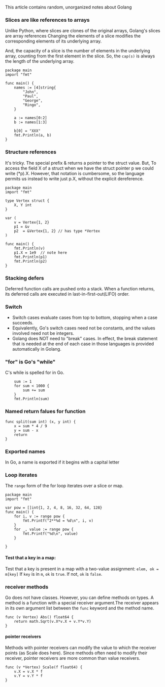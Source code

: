 This article contains random, unorganized notes about Golang

### Slices are like references to arrays
Unlike Python, where slices are clones of the original arrays, Golang's slices are array references Changing the elements of a slice modifies the corresponding elements of its underlying array.

And, the capacity of a slice is the number of elements in the underlying array, counting from the first element in the slice. So, the `cap(s)` is always the length of the underlying array.

```
package main
import "fmt"

func main() {
	names := [4]string{
		"John",
		"Paul",
		"George",
		"Ringo",
	}

	a := names[0:2]
	b := names[1:3]

	b[0] = "XXX"
	fmt.Println(a, b)
}
```

### Structure references
It's tricky. The special prefix & returns a pointer to the struct value. But, To access the field X of a struct when we have the struct pointer p we could write (*p).X. However, that notation is cumbersome, so the language permits us instead to write just p.X, without the explicit dereference.

```
package main
import "fmt"

type Vertex struct {
	X, Y int
}

var (
	v = Vertex{1, 2}
	p1 = &v
	p2  = &Vertex{1, 2} // has type *Vertex
)

func main() {
    fmt.Println(v)
    p1.X = 1e9  // note here
    fmt.Println(p1)
    fmt.Println(p2)
}
```

### Stacking defers
Deferred function calls are pushed onto a stack. When a function returns, its deferred calls are executed in last-in-first-out(LIFO) order.

### Switch
* Switch cases evaluate cases from top to bottom, stopping when a case succeeds.
* Equivalently, Go's switch cases need not be constants, and the values involved need not be integers.
* Golang does NOT need to "break" cases. In effect, the break statement that is needed at the end of each case in those languages is provided automatically in Golang.

### "for" is Go's "while"
C's while is spelled for in Go.

```
	sum := 1
	for sum < 1000 {
		sum += sum
	}
	fmt.Println(sum)
```

### Named return falues for function
```
func split(sum int) (x, y int) {
	x = sum * 4 / 9
	y = sum - x
	return
}
```

### Exported names
In Go, a name is exported if it begins with a capital letter

### Loop iterates
The `range` form of the for loop iterates over a slice or map.

```
package main
import "fmt"

var pow = []int{1, 2, 4, 8, 16, 32, 64, 128}
func main() {
    for i, v := range pow {
        fmt.Printf("2**%d = %d\n", i, v)
    }
    for _, value := range pow {
		fmt.Printf("%d\n", value)
	}

}
```

#### Test that a key in a map:
Test that a key is present in a map with a two-value assignment:
```elem, ok = m[key]```
If `key` is in `m`, `ok` is `true`. If not, `ok` is `false`.

### receiver methods
Go does not have classes. However, you can define methods on types. A method is a function with a special receiver argument.The receiver appears in its own argument list between the `func` keyword and the method name.

    func (v Vertex) Abs() float64 {
        return math.Sqrt(v.X*v.X + v.Y*v.Y)
    }


#### pointer receivers
Methods with pointer receivers can modify the value to which the receiver points (as Scale does here). Since methods often need to modify their receiver, pointer receivers are more common than value receivers.

    func (v *Vertex) Scale(f float64) {
        v.X = v.X * f
        v.Y = v.Y * f
    }
